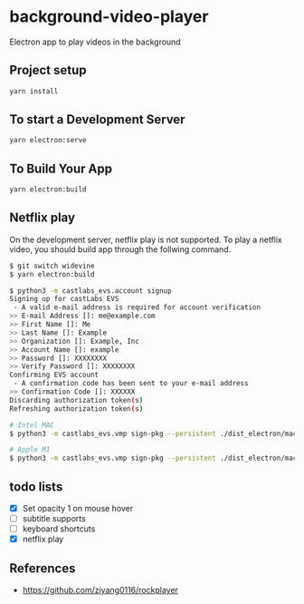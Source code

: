 # background-video-player

Electron app to play videos in the background

## Project setup

```sh
yarn install
```

## To start a Development Server

```sh
yarn electron:serve
```

## To Build Your App

```sh
yarn electron:build
```
## Netflix play

On the development server, netflix play is not supported. To play a netflix video, you should build app through the follwing command.

```sh
$ git switch widevine
$ yarn electron:build

$ python3 -m castlabs_evs.account signup
Signing up for castLabs EVS
 - A valid e-mail address is required for account verification
>> E-mail Address []: me@example.com
>> First Name []: Me
>> Last Name []: Example
>> Organization []: Example, Inc
>> Account Name []: example
>> Password []: XXXXXXXX
>> Verify Password []: XXXXXXXX
Confirming EVS account
 - A confirmation code has been sent to your e-mail address
>> Confirmation Code []: XXXXXX
Discarding authorization token(s)
Refreshing authorization token(s)

# Intel MAC
$ python3 -m castlabs_evs.vmp sign-pkg --persistent ./dist_electron/mac

# Apple M1
$ python3 -m castlabs_evs.vmp sign-pkg --persistent ./dist_electron/mac-arm65
```

## todo lists

- [X] Set opacity 1 on mouse hover
- [ ] subtitle supports
- [ ] keyboard shortcuts
- [X] netflix play

## References

-  https://github.com/ziyang0116/rockplayer

